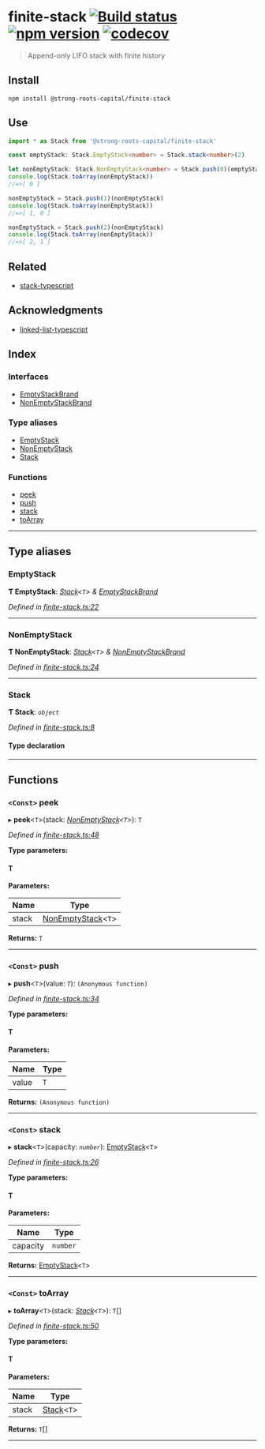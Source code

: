 
finite-stack [![Build status](https://travis-ci.org/strong-roots-capital/finite-stack.svg?branch=master)](https://travis-ci.org/strong-roots-capital/finite-stack) [![npm version](https://img.shields.io/npm/v/@strong-roots-capital/finite-stack.svg)](https://npmjs.org/package/@strong-roots-capital/finite-stack) [![codecov](https://codecov.io/gh/strong-roots-capital/finite-stack/branch/master/graph/badge.svg)](https://codecov.io/gh/strong-roots-capital/finite-stack)
===================================================================================================================================================================================================================================================================================================================================================================================================================================================================================

> Append-only LIFO stack with finite history

Install
-------

```shell
npm install @strong-roots-capital/finite-stack
```

Use
---

```typescript
import * as Stack from '@strong-roots-capital/finite-stack'

const emptyStack: Stack.EmptyStack<number> = Stack.stack<number>(2)

let nonEmptyStack: Stack.NonEmptyStack<number> = Stack.push(0)(emptyStack)
console.log(Stack.toArray(nonEmptyStack))
//=>[ 0 ]

nonEmptyStack = Stack.push(1)(nonEmptyStack)
console.log(Stack.toArray(nonEmptyStack))
//=>[ 1, 0 ]

nonEmptyStack = Stack.push(2)(nonEmptyStack)
console.log(Stack.toArray(nonEmptyStack))
//=>[ 2, 1 ]
```

Related
-------

*   [stack-typescript](https://github.com/sfkiwi/stack-typescript)

Acknowledgments
---------------

*   [linked-list-typescript](https://github.com/sfkiwi/linked-list-typescript)

## Index

### Interfaces

* [EmptyStackBrand](interfaces/emptystackbrand.md)
* [NonEmptyStackBrand](interfaces/nonemptystackbrand.md)

### Type aliases

* [EmptyStack](#emptystack)
* [NonEmptyStack](#nonemptystack)
* [Stack](#stack)

### Functions

* [peek](#peek)
* [push](#push)
* [stack](#stack)
* [toArray](#toarray)

---

## Type aliases

<a id="emptystack"></a>

###  EmptyStack

**Ƭ EmptyStack**: *[Stack](#stack)<`T`> & [EmptyStackBrand](interfaces/emptystackbrand.md)*

*Defined in [finite-stack.ts:22](https://github.com/strong-roots-capital/finite-stack/blob/f23719d/src/finite-stack.ts#L22)*

___
<a id="nonemptystack"></a>

###  NonEmptyStack

**Ƭ NonEmptyStack**: *[Stack](#stack)<`T`> & [NonEmptyStackBrand](interfaces/nonemptystackbrand.md)*

*Defined in [finite-stack.ts:24](https://github.com/strong-roots-capital/finite-stack/blob/f23719d/src/finite-stack.ts#L24)*

___
<a id="stack"></a>

###  Stack

**Ƭ Stack**: *`object`*

*Defined in [finite-stack.ts:8](https://github.com/strong-roots-capital/finite-stack/blob/f23719d/src/finite-stack.ts#L8)*

#### Type declaration

___

## Functions

<a id="peek"></a>

### `<Const>` peek

▸ **peek**<`T`>(stack: *[NonEmptyStack](#nonemptystack)<`T`>*): `T`

*Defined in [finite-stack.ts:48](https://github.com/strong-roots-capital/finite-stack/blob/f23719d/src/finite-stack.ts#L48)*

**Type parameters:**

#### T 
**Parameters:**

| Name | Type |
| ------ | ------ |
| stack | [NonEmptyStack](#nonemptystack)<`T`> |

**Returns:** `T`

___
<a id="push"></a>

### `<Const>` push

▸ **push**<`T`>(value: *`T`*): `(Anonymous function)`

*Defined in [finite-stack.ts:34](https://github.com/strong-roots-capital/finite-stack/blob/f23719d/src/finite-stack.ts#L34)*

**Type parameters:**

#### T 
**Parameters:**

| Name | Type |
| ------ | ------ |
| value | `T` |

**Returns:** `(Anonymous function)`

___
<a id="stack"></a>

### `<Const>` stack

▸ **stack**<`T`>(capacity: *`number`*): [EmptyStack](#emptystack)<`T`>

*Defined in [finite-stack.ts:26](https://github.com/strong-roots-capital/finite-stack/blob/f23719d/src/finite-stack.ts#L26)*

**Type parameters:**

#### T 
**Parameters:**

| Name | Type |
| ------ | ------ |
| capacity | `number` |

**Returns:** [EmptyStack](#emptystack)<`T`>

___
<a id="toarray"></a>

### `<Const>` toArray

▸ **toArray**<`T`>(stack: *[Stack](#stack)<`T`>*): `T`[]

*Defined in [finite-stack.ts:50](https://github.com/strong-roots-capital/finite-stack/blob/f23719d/src/finite-stack.ts#L50)*

**Type parameters:**

#### T 
**Parameters:**

| Name | Type |
| ------ | ------ |
| stack | [Stack](#stack)<`T`> |

**Returns:** `T`[]

___

